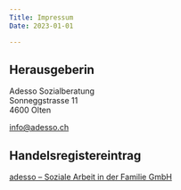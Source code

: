 ```yaml
---
Title: Impressum
Date: 2023-01-01

---
```


## Herausgeberin

Adesso Sozialberatung\
Sonneggstrasse 11\
4600 Olten

<info@adesso.ch>

## Handelsregistereintrag

[adesso – Soziale Arbeit in der Familie GmbH](https://so.chregister.ch/cr-portal/auszug/auszug.xhtml?uid=CHE-456.164.064)